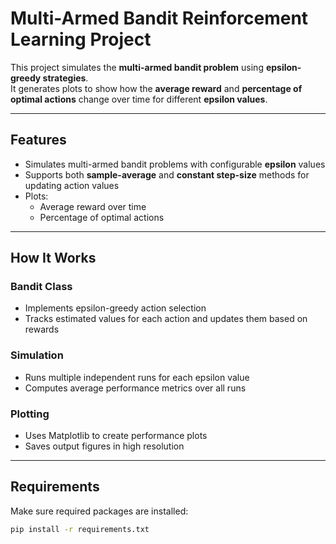 # **Multi-Armed Bandit Reinforcement Learning Project**

This project simulates the **multi-armed bandit problem** using **epsilon-greedy strategies**.  
It generates plots to show how the **average reward** and **percentage of optimal actions** change over time for different **epsilon values**.

---

## **Features**

- Simulates multi-armed bandit problems with configurable **epsilon** values  
- Supports both **sample-average** and **constant step-size** methods for updating action values  
- Plots:
  - Average reward over time
  - Percentage of optimal actions

---

## **How It Works**

### **Bandit Class**

- Implements epsilon-greedy action selection  
- Tracks estimated values for each action and updates them based on rewards  

### **Simulation**

- Runs multiple independent runs for each epsilon value  
- Computes average performance metrics over all runs  

### **Plotting**

- Uses Matplotlib to create performance plots  
- Saves output figures in high resolution

---

## **Requirements**

Make sure required packages are installed:

```bash
pip install -r requirements.txt
